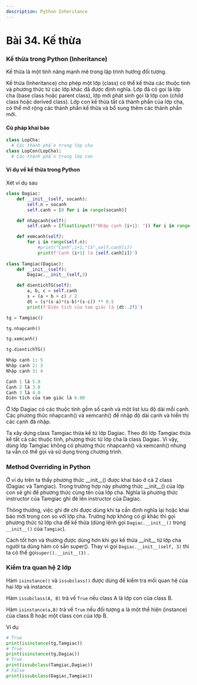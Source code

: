 ```yaml
---
description: Python Inheritance
---
```


# Bài 34. Kế thừa

### Kế thừa trong Python \(Inheritance\) <a id="what"></a>

Kế thừa là một tính năng mạnh mẽ trong lập trình hướng đối tượng. 

Kế thừa \(Inheritance\) cho phép một lớp \(class\) có thể kế thừa các thuộc tính và phương thức từ các lớp khác đã được định nghĩa. Lớp đã có gọi là lớp cha \(base class hoặc parent class\), lớp mới phát sinh gọi là lớp con \(child class hoặc derived class\). Lớp con kế thừa tất cả thành phần của lớp cha, có thể mở rộng các thành phần kế thừa và bổ sung thêm các thành phần mới.

#### Cú pháp khai báo <a id="syntax"></a>

```python
class LopCha:
  # Các thành phần trong lớp cha
class LopCon(LopCha):
  # Các thành phần trong lớp con
```

#### Ví dụ về kế thừa trong Python <a id="example"></a>

Xét ví dụ sau

```python
class Dagiac:
    def __init__(self, socanh):
        self.n = socanh
        self.canh = [0 for i in range(socanh)]

    def nhapcanh(self):
        self.canh = [float(input(f"Nhập cạnh {i+1}: ")) for i in range(self.n)]

    def xemcanh(self):
        for i in range(self.n):
            #print("Cạnh",i+1,"là",self.canh[i])
            print(f'Cạnh {i+1} là {self.canh[i]}')
            
class Tamgiac(Dagiac):
    def __init__(self):
        Dagiac.__init__(self,3)

    def dientichTG(self):
        a, b, c = self.canh
        s = (a + b + c) / 2
        dt = (s*(s-a)*(s-b)*(s-c)) ** 0.5
        print(f'Diện tích của tam giác là {dt:.2f}')            

tg = Tamgiac()

tg.nhapcanh()

tg.xemcanh()

tg.dientichTG()
```

```python
Nhập cạnh 1: 5
Nhập cạnh 2: 3
Nhập cạnh 3: 4

Cạnh 1 là 5.0
Cạnh 2 là 3.0
Cạnh 3 là 4.0
Diện tích của tam giác là 6.00
```

Ở lớp Dagiac có các thuộc tính gồm số cạnh và một list lưu độ dài mỗi cạnh. Các phương thức nhapcanh\(\) và xemcanh\(\) để nhập độ dài cạnh và hiển thị các cạnh đã nhập.

Ta xây dựng class Tamgiac thừa kế từ lớp Dagiac. Theo đó lớp Tamgiac thừa kế tất cả các thuộc tính, phương thức từ lớp cha là class Dagiac. Vì vậy, dùng lớp Tamgiac không có phương thức nhapcanh\(\) và xemcanh\(\) nhưng ta vẫn có thể gọi và sử dụng trong chương trình.



### Method Overriding in Python <a id="method"></a>

Ở ví dụ trên ta thấy phương thức \_\_init\_\_\(\) được khai báo ở cả 2 class \(Dagiac và Tamgiac\). Trong trường hợp này phương thức \_\_init\_\_\(\) của lớp con sẽ ghi đề phương thức cùng tên của lớp cha. Nghĩa là phương thức instructor của Tamgiac ghi đè lên instructor của Dagiac.

Thông thường, việc ghi đè chỉ được dùng khi ta cần định nghĩa lại hoặc khai báo mới trong con so với lớp cha. Trường hợp không có gì khác thì gọi phương thức từ lớp cha để kế thừa \(dùng lệnh gọi `Dagiac.__init__()` trong `__init__()` của `Tamgiac`\).

Cách tốt hơn và thường được dùng hơn khi gọi kế thừa \_\_init\_\_ từ lớp cha người ta dùng hàm có sẵn super\(\). Thay vì gọi  `Dagiac.__init__(self, 3)` thì ta có thể gọi`super().__init__(3)` .

### Kiểm tra quan hệ 2 lớp

Hàm `isinstance()` và `issubclass()` được dùng để kiểm tra mối quan hệ của hai lớp và instance.

Hàm `issubclass(A, B)` trả về `True` nếu class A là lớp con của class B.

Hàm `isinstance(a,B)` trả về `True` nếu đối tượng a là một thể hiện \(instance\) của class B hoặc một class con của lớp B.

Ví dụ

```python
# True
print(isinstance(tg,Tamgiac))
# True
print(isinstance(tg,Dagiac))
# True
print(issubclass(Tamgiac,Dagiac))
# False
print(issubclass(Dagiac,Tamgiac))
```

